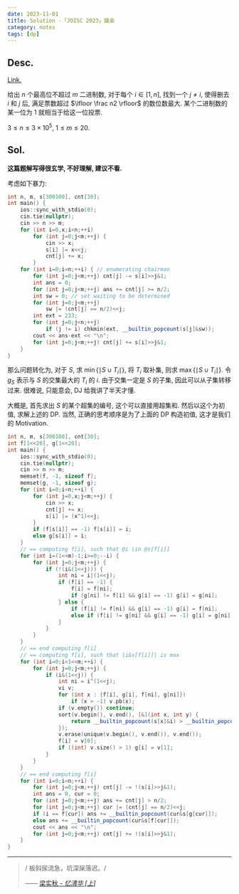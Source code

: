 ```yaml
---
date: 2023-11-01
title: Solution -「JOISC 2023」議会
category: notes
tags: [dp]
---
```



## Desc.

[Link.](https://loj.ac/p/3970)

给出 $n$ 个最高位不超过 $m$ 二进制数, 对于每个 $i \in [1, n]$, 找到一个 $j \neq i$, 使得删去 $i$ 和 $j$ 后, 满足票数超过 $\lfloor \frac n2 \rfloor$ 的数位数最大. 某个二进制数的某一位为 $1$ 就相当于给这一位投票.

$3 \leqslant n \leqslant 3\times 10^5$, $1 \leqslant m \leqslant 20$.

## Sol.

**这篇题解写得很玄学, 不好理解, 建议不看.**

考虑如下暴力:

```cpp
int n, m, s[300100], cnt[30];
int main() {
    ios::sync_with_stdio(0);
    cin.tie(nullptr);
    cin >> n >> m;
    for (int i=0,x;i<n;++i)
        for (int j=0;j<m;++j) {
            cin >> x;
            s[i] |= x<<j;
            cnt[j] += x;
        }
    for (int i=0;i<n;++i) { // enumerating chairman
        for (int j=0;j<m;++j) cnt[j] -= s[i]>>j&1;
        int ans = 0;
        for (int j=0;j<m;++j) ans += cnt[j] >= n/2;
        int sw = 0; // set waiting to be determined
        for (int j=0;j<m;++j)
            sw |= (cnt[j] == n/2)<<j;
        int ext = 233;
        for (int j=0;j<n;++j)
            if (j != i) chkmin(ext, __builtin_popcount(s[j]&sw));
        cout << ans-ext << "\n";
        for (int j=0;j<m;++j) cnt[j] += s[i]>>j&1;
    }
}
```

那么问题转化为, 对于 $S$, 求 $\min\{\mid S \cup T_i \mid\}$, 将 $T_i$ 取补集, 则求 $\max\{\mid S\cup T_i\mid\}$. 令 $g_S$ 表示与 $S$ 的交集最大的 $T_i$ 的 $i$. 由于交集一定是 $S$ 的子集, 因此可以从子集转移过来. 很难说, 只能意会, DJ 给我讲了半天才懂.

大概是, 首先求出 $S$ 的某个超集的编号, 这个可以直接用超集和. 然后以这个为初值, 求解上述的 DP. 当然, 正确的思考顺序是为了上面的 DP 构造初值, 这才是我们的 Motivation.

```cpp
int n, m, s[300100], cnt[30];
int f[1<<20], g[1<<20];
int main() {
    ios::sync_with_stdio(0);
    cin.tie(nullptr);
    cin >> n >> m;
    memset(f, -1, sizeof f);
    memset(g, -1, sizeof g);
    for (int i=0;i<n;++i) {
        for (int j=0,x;j<m;++j) {
            cin >> x;
            cnt[j] += x;
            s[i] |= (x^1)<<j;
        }
        if (f[s[i]] == -1) f[s[i]] = i;
        else g[s[i]] = i;
    }
    // == computing f[i], such that @i \in @s[f[i]]
    for (int i=(1<<m)-1;i>=0;--i) {
        for (int j=0;j<m;++j) {
            if (!(i&(1<<j))) {
                int ni = i|(1<<j);
                if (f[i] == -1) {
                    f[i] = f[ni];
                    if (g[ni] != f[i] && g[i] == -1) g[i] = g[ni];
                } else {
                    if (f[i] != f[ni] && g[i] == -1) g[i] = f[ni];
                    else if (f[i] != g[ni] && g[i] == -1) g[i] = g[ni];
                }
            }
        }
    }
    // == end computing f[i]
    // == computing f[i], such that |i&s[f[i]]| is max
    for (int i=0;i<1<<m;++i) {
        for (int j=0;j<m;++j) {
            if (i&(1<<j)) {
                int ni = i^(1<<j);
                vi v;
                for (int x : {f[i], g[i], f[ni], g[ni]})
                    if (x > -1) v.pb(x);
                if (v.empty()) continue;
                sort(v.begin(), v.end(), [&](int x, int y) {
                    return __builtin_popcount(s[x]&i) > __builtin_popcount(s[y]&i);
                });
                v.erase(unique(v.begin(), v.end()), v.end());
                f[i] = v[0];
                if ((int) v.size() > 1) g[i] = v[1];
            }
        }
    }
    // == end computing f[i]
    for (int i=0;i<n;++i) {
        for (int j=0;j<m;++j) cnt[j] -= !(s[i]>>j&1);
        int ans = 0, cur = 0;
        for (int j=0;j<m;++j) ans += cnt[j] > n/2;
        for (int j=0;j<m;++j) cur |= (cnt[j] == n/2)<<j;
        if (i == f[cur]) ans += __builtin_popcount(cur&s[g[cur]]);
        else ans += __builtin_popcount(cur&s[f[cur]]);
        cout << ans << "\n";
        for (int j=0;j<m;++j) cnt[j] += !(s[i]>>j&1);
    }
}
```

---

>/ 板斜尿流急，坑深屎落迟。/
>
>—— [梁实秋 - *忆清华 [上]*](https://s.bailushuyuan.org/novel/traditional/chapters/123805)
    